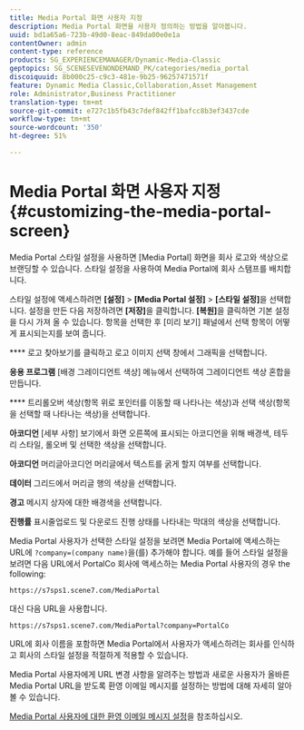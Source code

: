 ```yaml
---
title: Media Portal 화면 사용자 지정
description: Media Portal 화면을 사용자 정의하는 방법을 알아봅니다.
uuid: bd1a65a6-723b-49d0-8eac-849da00e0e1a
contentOwner: admin
content-type: reference
products: SG_EXPERIENCEMANAGER/Dynamic-Media-Classic
geptopics: SG_SCENESEVENONDEMAND_PK/categories/media_portal
discoiquuid: 8b000c25-c9c3-481e-9b25-96257471571f
feature: Dynamic Media Classic,Collaboration,Asset Management
role: Administrator,Business Practitioner
translation-type: tm+mt
source-git-commit: e727c1b5fb43c7def842ff1bafcc8b3ef3437cde
workflow-type: tm+mt
source-wordcount: '350'
ht-degree: 51%

---
```



# Media Portal 화면 사용자 지정{#customizing-the-media-portal-screen}

Media Portal 스타일 설정을 사용하면 [Media Portal] 화면을 회사 로고와 색상으로 브랜딩할 수 있습니다. 스타일 설정을 사용하여 Media Portal에 회사 스탬프를 배치합니다.

스타일 설정에 액세스하려면 **[설정]** > **[Media Portal 설정]** > **[스타일 설정]**&#x200B;을 선택합니다. 설정을 만든 다음 저장하려면 **[저장]**&#x200B;을 클릭합니다. **[복원]**&#x200B;을 클릭하면 기본 설정을 다시 가져 올 수 있습니다. 항목을 선택한 후 [미리 보기] 패널에서 선택 항목이 어떻게 표시되는지를 보여 줍니다.

**** 로고 찾아보기를 클릭하고 로고 이미지 선택 창에서 그래픽을 선택합니다.

**응용 프로그램** [배경 그레이디언트 색상] 메뉴에서 선택하여 그레이디언트 색상 혼합을 만듭니다.

**** 트리롤오버 색상(항목 위로 포인터를 이동할 때 나타나는 색상)과 선택 색상(항목을 선택할 때 나타나는 색상)을 선택합니다.

**아코디언** [세부 사항] 보기에서 화면 오른쪽에 표시되는 아코디언을 위해 배경색, 테두리 스타일, 롤오버 및 선택한 색상을 선택합니다.

**아코디언** 머리글아코디언 머리글에서 텍스트를 굵게 할지 여부를 선택합니다.

**데이터** 그리드에서 머리글 행의 색상을 선택합니다.

**경고** 메시지 상자에 대한 배경색을 선택합니다.

**진행률** 표시줄업로드 및 다운로드 진행 상태를 나타내는 막대의 색상을 선택합니다.

Media Portal 사용자가 선택한 스타일 설정을 보려면 Media Portal에 액세스하는 URL에 `?company=(company name)`을(를) 추가해야 합니다. 예를 들어 스타일 설정을 보려면 다음 URL에서 PortalCo 회사에 액세스하는 Media Portal 사용자의 경우 the following:

`https://s7sps1.scene7.com/MediaPortal`

대신 다음 URL을 사용합니다.

`https://s7sps1.scene7.com/MediaPortal?company=PortalCo`

URL에 회사 이름을 포함하면 Media Portal에서 사용자가 액세스하려는 회사를 인식하고 회사의 스타일 설정을 적절하게 적용할 수 있습니다.

Media Portal 사용자에게 URL 변경 사항을 알려주는 방법과 새로운 사용자가 올바른 Media Portal URL을 받도록 환영 이메일 메시지를 설정하는 방법에 대해 자세히 알아볼 수 있습니다.

[Media Portal 사용자에 대한 환영 이메일 메시지 설정](adding-media-portal-users.md#setting_up_the_welcome_e_mail_message_for_media_portal_users)을 참조하십시오.
